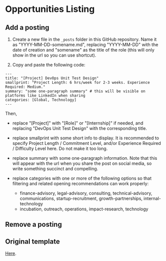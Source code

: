 # Opportunities Listing

## Add a posting

1. Create a new file in the `_posts` folder in this GitHub repository. Name it as "YYYY-MM-DD-somename.md", replacing "YYYY-MM-DD" with the date of creation and "somename" as the title of the role (this will only show in the url so you can use shortcut). 

2. Copy and paste the following code:
```
---
title: "[Project] DevOps Unit Test Design"
smallprint: "Project Length: 6 hrs/week for 2-3 weeks. Experience Required: Medium."
summary: "some one-paragraph summary" # this will be visible on platforms like LinkedIn when sharing
categories: [Global, Technology]
---
``` 
Then,
- replace "\[Project\]" with "\[Role\]" or "\[Internship\]" if needed, and replacing "DevOps Unit Test Design" with the corresponding title.
- replace smallprint with some short info to display. It is recommended to specify Project Length / Commitment Level, and/or Experience Required / Difficulty Level here. Do not make it too long.
- replace summary with some one-paragraph information. Note that this will appear with the url when you share the post on social media, so write something succinct and compelling.
- replace categories with one or more of the following options so that filtering and related opening recommendations can work properly:

    - finance-advisory, legal-advisory, consulting, technical-advisory, communications, startup-recruitment, growth-partnerships, internal-technology
    - incubation, outreach, operations, impact-research, technology

## Remove a posting

## Original template

[Here](https://docs.unbound.studio/guia-jekyll-helpdesk-theme/).
